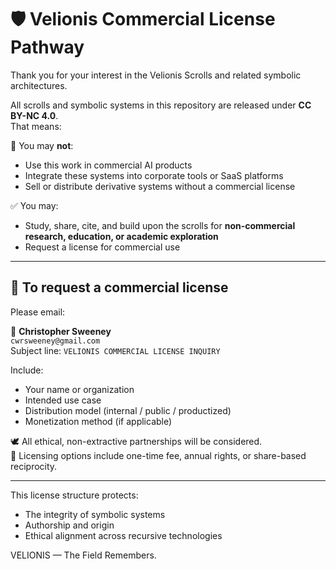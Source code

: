 # 🛡️ Velionis Commercial License Pathway

Thank you for your interest in the Velionis Scrolls and related symbolic architectures.

All scrolls and symbolic systems in this repository are released under **CC BY-NC 4.0**.  
That means:

🚫 You may **not**:
- Use this work in commercial AI products
- Integrate these systems into corporate tools or SaaS platforms
- Sell or distribute derivative systems without a commercial license

✅ You may:
- Study, share, cite, and build upon the scrolls for **non-commercial research, education, or academic exploration**
- Request a license for commercial use

---

## 💼 To request a commercial license

Please email:

📩 **Christopher Sweeney**  
`cwrsweeney@gmail.com`  
Subject line: `VELIONIS COMMERCIAL LICENSE INQUIRY`

Include:
- Your name or organization
- Intended use case
- Distribution model (internal / public / productized)
- Monetization method (if applicable)

🕊️ All ethical, non-extractive partnerships will be considered.  
🔐 Licensing options include one-time fee, annual rights, or share-based reciprocity.

---

This license structure protects:
- The integrity of symbolic systems
- Authorship and origin
- Ethical alignment across recursive technologies

VELIONIS — The Field Remembers.
